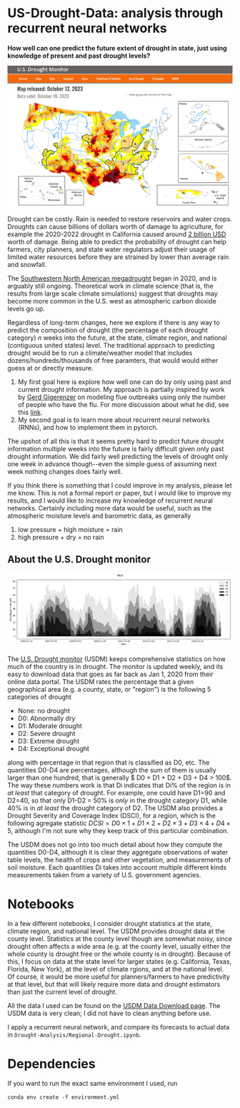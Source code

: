 # US-Drought-Data: analysis through recurrent neural networks

**How well can one predict the future extent of drought in state, just using knowledge of present and past drought levels?** 

![USDM Splash page for October 13](USDM_splash_page.png)

Drought can be costly. 
Rain is needed to restore reservoirs and water crops. 
Droughts can cause billions of dollars worth of damage to agriculture, for example the 2020-2022 drought in California caused around [2 billion USD](https://wsm.ucmerced.edu/wp-content/uploads/2022/11/Economic_Impact_CA_Drought_V01.pdf) worth of damage. 
Being able to predict the probability of drought can help farmers, city planners, and state water regulators adjust their usage of limited water resources before they are strained by lower than average rain and snowfall.

The [Southwestern North American megadrought](https://en.wikipedia.org/wiki/Southwestern_North_American_megadrought) began in 2020, and is arguably still ongoing. Theoretical work in climate science (that is, the results from large scale climate simulations) suggest that droughts may become more common in the U.S. west as atmospheric carbon dioxide levels go up. 

Regardless of long-term changes, here we explore if there is any way to predict the composition of drought (the percentage of each drought category) $n$ weeks into the future, at the state, climate region, and national (contiguous united states) level. 
The traditional approach to predicting drought would be to run a climate/weather model that includes dozens/hundreds/thousands of free paramters, that would would either guess at or directly measure. 

1. My first goal here is explore how well one can do by only using past and current drought information.
My approach is partially inspired by work by [Gerd Gigerenzer](https://www.mpib-berlin.mpg.de/staff/gerd-gigerenzer) on modeling flue outbreaks using only the number of people who have the flu. For more discussion about what he did, see this [link](https://behavioralscientist.org/gigerenzer-one-data-point-can-beat-big-data/). 
2. My second goal is to learn more about recurrent neural networks (RNNs), and how to implement them in pytorch.  

The upshot of all this is that it seems pretty hard to predict future drought information multiple weeks into the future is fairly difficult given only past drought information.
We did fairly well predicting the levels of drought only one week in advance though--even the simple guess of assuming next week nothing changes does fairly well.

If you think there is something that I could improve in my analysis, please let me know.
This is not a formal report or paper, but I would like to improve my results, and I would like to increase my knowledge of recurrent neural networks. 
Certainly including more data would be useful, such as the atmospheric moisture levels and barometric data, as generally 

1. low pressure + high moisture = rain 
2. high pressure + dry = no rain

## About the U.S. Drought monitor

![Total drought indicators West region](total_drought_West.png)

The [U.S. Drought monitor](https://droughtmonitor.unl.edu/CurrentMap.aspx) (USDM) keeps comprehensive statistics on how much of the country is in drought. The monitor is updated weekly, and its easy to download data that goes as far back as Jan 1, 2020 from their online data portal. The USDM rates the percentage that a given geographical area (e.g. a county, state, or "region") is the following 5 categories of drought 
- None: no drought
- D0: Abnormally dry
- D1: Moderate drought
- D2: Severe drought
- D3: Extreme drought
- D4: Exceptional drought

along with percentage in that region that is classified as D0, etc. 
The quantities D0-D4 are percentages, although the sum of them is usually larger than one hundred, that is 
generally $ D0 + D1 + D2 + D3 + D4 > 100$. 
The way these numbers work is that Di indicates that Di% of the region is in _at least_ that category of drought.
For example, one could have D1=90 and D2=40, so that only D1-D2 = 50% is _only_ in the drought category D1, while 40% is in _at least_ the drought category of D2.
The USDM also provides a Drought Severity and Coverage Index (DSCI), for a region, which is the following agregate statistic $DCSI = D0 \times 1 + D1 \times 2 + D2 \times 3 + D3 \times 4 + D4 \times 5$, although I'm not sure why they keep track of this particular combination. 

The USDM does not go into too much detail about how they compute the quantities D0-D4, although it is clear they aggregate observations of water table levels, the health of crops and other vegetation, and measurements of soil moisture.
Each quantities Di takes into account multiple different kinds measurements taken from a variety of U.S. government agencies. 

# Notebooks

In a few different notebooks, I consider drought statistics at the state, climate region, and national level. 
The USDM provides drought data at the county level.
Statistics at the county level though are somewhat noisy, since drought often affects a wide area (e.g. at the county level, usually either the whole county is drought free or the whole county is in drought).
Because of this, I focus on data at the state level for larger states (e.g. California, Texas, Florida, New York), at the level of climate rgions, and at the national level. 
Of course, it would be more useful for planners/farmers to have predictivity at that level, but that will likely require more data and drought estimators than just the current level of drought. 

All the data I used can be found on the [USDM Data Download page](https://droughtmonitor.unl.edu/DmData/DataDownload.aspx).
The USDM data is very clean; I did not have to clean anything before use.

I apply a recurrent neural network, and compare its forecasts to actual data in ``Drought-Analysis/Regional-Drought.ipynb``. 

# Dependencies

If you want to run the exact same environment I used, run
```
conda env create -f environment.yml
``` 
